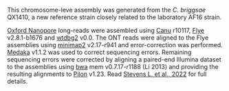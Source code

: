 This chromosome-leve assembly was generated from the _C. briggsae_ QX1410, a new reference strain closely related to the laboratory AF16 strain.
  
[Oxford Nanopore](https://nanoporetech.com/) long-reads were assembled using [Canu](https://www.ncbi.nlm.nih.gov/pmc/articles/PMC5411767/) r10117, [Flye](https://pubmed.ncbi.nlm.nih.gov/30936562) v2.8.1-b1676 and [wtdbg2](https://www.ncbi.nlm.nih.gov/pmc/articles/PMC7004874/) v0.0. The ONT reads were aligned to the Flye assemblies using [minimap2](https://www.ncbi.nlm.nih.gov/pmc/articles/PMC6137996/) v2.17-r941 and error-correction was performed. [Medaka](https://github.com/nanoporetech/medaka) v1.1.2 was used to correct sequencing errors. Remaining sequencing errors were corrected by aligning a paired-end Illumina dataset to the assemblies using [bwa](http://arxiv.org/abs/1303.3997) mem v0.7.17-r1188 (Li 2013) and providing the resulting alignments to [Pilon](https://www.ncbi.nlm.nih.gov/pmc/articles/PMC4237348/) v1.23. Read [Stevens L, et al., 2022](https://doi.org/10.1093%2Fgbe%2Fevac042) for full details.
